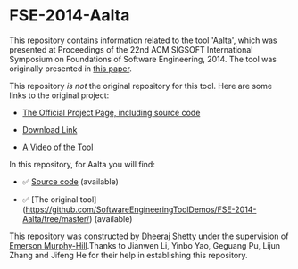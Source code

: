 # FSE-2014-Aalta
This repository contains information related to the tool 'Aalta', which was presented at Proceedings of the 22nd ACM SIGSOFT International Symposium on Foundations of Software Engineering, 2014. The tool was originally presented in [this paper](http://dl.acm.org/citation.cfm?id=2661669).

This repository _is not_ the original repository for this tool. Here are some links to the original project:

* [The Official Project Page, including source code](http://lab205.org/aalta/)

* [Download Link](http://lab205.org/aalta/data/Aalta_v2.0.zip)

* [A Video of the Tool](http://lab205.org/aalta/data/aalta.mpg)

In this repository, for Aalta you will find:

* :white_check_mark: [Source code](https://github.com/SoftwareEngineeringToolDemos/FSE-2014-Aalta/tree/master/) (available)

* :white_check_mark: [The original tool] (https://github.com/SoftwareEngineeringToolDemos/FSE-2014-Aalta/tree/master/) (available)

This repository was constructed by [Dheeraj Shetty](https://github.com/DheerajSShetty) under the supervision of [Emerson Murphy-Hill](https://github.com/CaptainEmerson).Thanks to Jianwen Li, Yinbo Yao, Geguang Pu, Lijun Zhang and Jifeng He for their help in establishing this repository.
